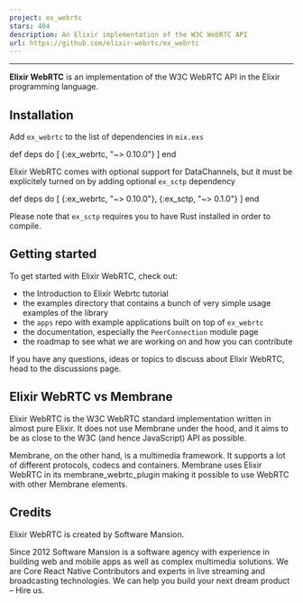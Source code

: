 ```yaml
---
project: ex_webrtc
stars: 404
description: An Elixir implementation of the W3C WebRTC API
url: https://github.com/elixir-webrtc/ex_webrtc
---
```


  

* * *

**Elixir WebRTC** is an implementation of the W3C WebRTC API in the Elixir programming language.

Installation
------------

Add `ex_webrtc` to the list of dependencies in `mix.exs`

def deps do
  \[
    {:ex\_webrtc, "~> 0.10.0"}
  \]
end

Elixir WebRTC comes with optional support for DataChannels, but it must be explicitely turned on by adding optional `ex_sctp` dependency

def deps do
  \[
    {:ex\_webrtc, "~> 0.10.0"},
    {:ex\_sctp, "~> 0.1.0"}
  \]
end

Please note that `ex_sctp` requires you to have Rust installed in order to compile.

Getting started
---------------

To get started with Elixir WebRTC, check out:

-   the Introduction to Elixir Webrtc tutorial
-   the examples directory that contains a bunch of very simple usage examples of the library
-   the `apps` repo with example applications built on top of `ex_webrtc`
-   the documentation, especially the `PeerConnection` module page
-   the roadmap to see what we are working on and how you can contribute

If you have any questions, ideas or topics to discuss about Elixir WebRTC, head to the discussions page.

Elixir WebRTC vs Membrane
-------------------------

Elixir WebRTC is the W3C WebRTC standard implementation written in almost pure Elixir. It does not use Membrane under the hood, and it aims to be as close to the W3C (and hence JavaScript) API as possible.

Membrane, on the other hand, is a multimedia framework. It supports a lot of different protocols, codecs and containers. Membrane uses Elixir WebRTC in its membrane\_webrtc\_plugin making it possible to use WebRTC with other Membrane elements.

Credits
-------

Elixir WebRTC is created by Software Mansion.

Since 2012 Software Mansion is a software agency with experience in building web and mobile apps as well as complex multimedia solutions. We are Core React Native Contributors and experts in live streaming and broadcasting technologies. We can help you build your next dream product – Hire us.

